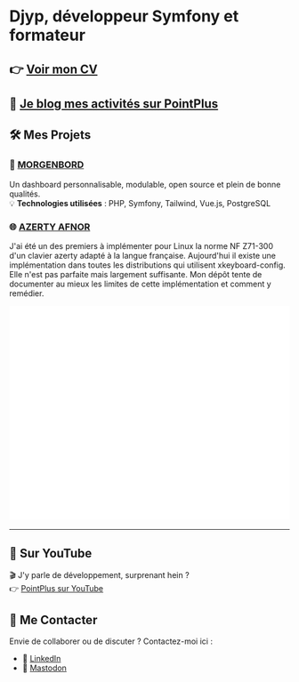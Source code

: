 #  Djyp, développeur Symfony et formateur

## 👉 **[Voir mon CV](https://cvdesignr.com/p/673c6d0fbb4b0)**

## 📝 **[Je blog mes activités sur PointPlus](https://blog.plus.yt)**

## 🛠️ Mes Projets

### 📱 [MORGENBORD](https://pointplusyt.github.io/morgenbord-documentation)
Un dashboard personnalisable, modulable, open source et plein de bonne qualités.  
💡 **Technologies utilisées** : PHP, Symfony, Tailwind, Vue.js, PostgreSQL
<!-- 📸 **Aperçu** :  
![Capture d'écran](https://via.placeholder.com/600x200.png?text=Capture+d%27écran+du+projet) -->

### 🌐 [AZERTY AFNOR](https://github.com/Djyp/azerty_afnor)  

J'ai été un des premiers à implémenter pour Linux la norme NF Z71-300 d'un clavier azerty adapté à la langue française. Aujourd'hui il existe une implémentation dans toutes les distributions qui utilisent xkeyboard-config. Elle n'est pas parfaite mais largement suffisante. Mon dépôt tente de documenter au mieux les limites de cette implémentation et comment y remédier.

<!--
### 🖥️ [Nom du Projet 3](URL_du_projet)
Un projet qui **[brève description du projet]**.  
💡 **Technologies utilisées** : [Langages, Frameworks].  
📸 **Aperçu** :  
![Capture d'écran](https://via.placeholder.com/600x200.png?text=Capture+d%27écran+du+projet) -->

![Metrics](/github-metrics.svg)

---

## 🎥 Sur YouTube
🎬 J'y parle de développement, surprenant hein ?  
👉 [PointPlus sur YouTube](https://www.youtube.com/pointplus)


## 🌟 Me Contacter
Envie de collaborer ou de discuter ? Contactez-moi ici :  
- 💼 [LinkedIn](URL_LinkedIn)  
- 🐘 [Mastodon](https://toot.plus.yt/@Djyp)  
